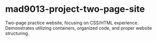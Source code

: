 # mad9013-project-two-page-site

Two-page practice website, focusing on CSS/HTML experience. Demonstrates utilizing containers, organized code, and proper website structuring.
